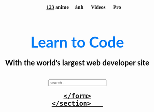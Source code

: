 <html>
<head>
  <title></title>
  <style>
    .bg {
      background-image:"https://www.google.com/url?sa=i&url=https%3A%2F%2Fwww.elle.vn%2Fthe-gioi-van-hoa%2F26-hinh-anh-dep-den-nghet-tho-du-khong-chinh-sua-photoshop&psig=AOvVaw3W4BPXeCKjS-UAimcK8fRr&ust=1651308365409000&source=images&cd=vfe&ved=0CAkQjRxqFwoTCMjX-ZXxuPcCFQAAAAAdAAAAABAp";
      background-size: cover;
    }
  </style>
  </head>
<body class="bg">
<br />
  <h3 align="center">    &nbsp;&nbsp;&nbsp;&nbsp;&nbsp;&nbsp;&nbsp;&nbsp;&nbsp;&nbsp;&nbsp;&nbsp;&nbsp;&nbsp;&nbsp;
  <font face="cinzel">
    <a href="https://huynhquochieu.github.io/123/">123</a>
    <a style="text-decoration: none href="https://animehay.club/thong-tin-phim/vu-dong-can-khon-2761.html">anime</a> &nbsp;&nbsp;&nbsp;
    <a style="text-decoration: none href="https://www.google.com/url?sa=i&url=https%3A%2F%2Fgamek.vn%2Flmht-choang-vang-vi-ve-dep-tua-than-tien-ti-ti-trong-bo-cosplay-irelia-tien-kiem-cua-nu-game-thu-trung-quoc-20200325115614.chn&psig=AOvVaw0Gj_X25uylB-TiZuReBNT3&ust=1651309465510000&source=images&cd=vfe&ved=0CAkQjRxqFwoTCPD74KP1uPcCFQAAAAAdAAAAABAD">ảnh</a> &nbsp;&nbsp;&nbsp;&nbsp;
    <a style="text-decoration: none href="https://youtu.be/HnRN0d-4p-0">Videos</a> &nbsp;&nbsp;&nbsp;&nbsp;
    <a style="text-decoration: none href="">Pro</a> &nbsp;&nbsp;&nbsp;&nbsp; 
  </font>
      
  </h3>
  <br />
  <h1 align="center">
    <font face="lato" color="#017bf5" size="7">
  Learn to Code
    </font>      
  </h1> 
  <h3 align="center"> 
    <font face="lato" color="#000" size="5">
With the world's largest web developer site
        <section>
    <h3 style="margin-bottom: 30px;"></h3>
    <form class="example" action=""
          style="margin:auto;max-width:300px;"> 
        <input type="name" placeholder="search .." name="search">
      <a href="#" class="searcg-btm">
  
    </form>
    </section>   
   </font> 
  </h3>
  <br />
  <h3 algign="center">
  <a href="#">  
</a>&nbsp;&nbsp;&nbsp;&nbsp;&nbsp;&nbsp;&nbsp;&nbsp; &nbsp;&nbsp;&nbsp;&nbsp; &nbsp;&nbsp;&nbsp;&nbsp; &nbsp;&nbsp;&nbsp;&nbsp; &nbsp;&nbsp;&nbsp;&nbsp; &nbsp;&nbsp;&nbsp;&nbsp; &nbsp;&nbsp;&nbsp;&nbsp; &nbsp;&nbsp;&nbsp;&nbsp; &nbsp;&nbsp;&nbsp;&nbsp; &nbsp;&nbsp;&nbsp;&nbsp; &nbsp;&nbsp;&nbsp;&nbsp; &nbsp;&nbsp;&nbsp;&nbsp; &nbsp;&nbsp;&nbsp;&nbsp; &nbsp;&nbsp;&nbsp;&nbsp; &nbsp;&nbsp;&nbsp;&nbsp; &nbsp;&nbsp;&nbsp;&nbsp; &nbsp;&nbsp;&nbsp;&nbsp; &nbsp;&nbsp;&nbsp;&nbsp; &nbsp;&nbsp;&nbsp;&nbsp; &nbsp;&nbsp;&nbsp;&nbsp; &nbsp;&nbsp;&nbsp;&nbsp; &nbsp;&nbsp;&nbsp;&nbsp; &nbsp;&nbsp;&nbsp;&nbsp; &nbsp;&nbsp;&nbsp;&nbsp; &nbsp;&nbsp;&nbsp;&nbsp; &nbsp;&nbsp;&nbsp;&nbsp; &nbsp;&nbsp;&nbsp;&nbsp; &nbsp;&nbsp;&nbsp;&nbsp; &nbsp;&nbsp;&nbsp;&nbsp; &nbsp;&nbsp;&nbsp;&nbsp; &nbsp;&nbsp;&nbsp;&nbsp; &nbsp;&nbsp;&nbsp;&nbsp; &nbsp;&nbsp;&nbsp;&nbsp;   
   </a>   
    </h3>
</body>

